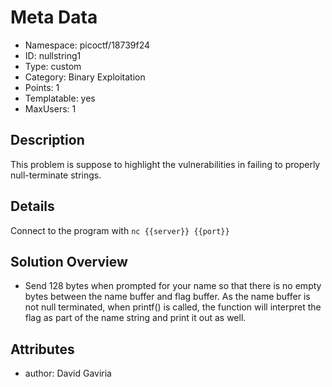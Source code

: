 # Meta Data

- Namespace: picoctf/18739f24
- ID: nullstring1
- Type: custom
- Category: Binary Exploitation
- Points: 1
- Templatable: yes
- MaxUsers: 1

## Description

This problem is suppose to highlight the vulnerabilities in failing to properly null-terminate strings.

## Details

Connect to the program with `nc {{server}} {{port}}`


## Solution Overview

- Send 128 bytes when prompted for your name so that there is no empty bytes between the name buffer and flag buffer. As the name buffer is not null terminated, when printf() is called, the function will interpret the flag as part of the name string and print it out as well.

## Attributes

- author: David Gaviria

